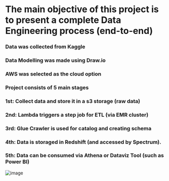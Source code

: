 # The main objective of this project is to present a complete Data Engineering process (end-to-end)
### Data was collected from Kaggle
### Data Modelling was made using Draw.io
### AWS was selected as the cloud option
### Project consists of 5 main stages
### 1st: Collect data and store it in a s3 storage (raw data)
### 2nd: Lambda triggers a step job for ETL (via EMR cluster)
### 3rd: Glue Crawler is used for catalog and creating schema
### 4th: Data is storaged in Redshift (and accessed by Spectrum).
### 5th: Data can be consumed via Athena or Dataviz Tool (such as Power BI)
![image](https://github.com/Igorps023/Music_Stream/assets/98396618/10b1b421-8a62-40a4-88d3-691f212c7f66)
